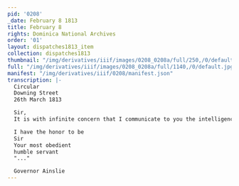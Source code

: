 ```yaml
---
pid: '0208'
_date: February 8 1813
title: February 8
rights: Dominica National Archives
order: '01'
layout: dispatches1813_item
collection: dispatches1813
thumbnail: "/img/derivatives/iiif/images/0208_0208a/full/250,/0/default.jpg"
full: "/img/derivatives/iiif/images/0208_0208a/full/1140,/0/default.jpg"
manifest: "/img/derivatives/iiif/0208/manifest.json"
transcription: |-
  Circular
  Downing Street
  26th March 1813

  Sir,
  It is with infinite concern that I communicate to you the intelligence of the "..." of the Royal Highness The Dutchess of Brunswick which melancholy "..."last between nine and ten o' clock in the evening to the great "..." of the Royal family.

  I have the honor to be
  Sir
  Your most obedient
  humble servant
  "..."

  Governor Ainslie
---
```

